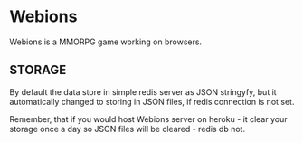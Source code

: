 # Webions
  Webions is a MMORPG game working on browsers. 

  

## STORAGE
  By default the data store in simple redis server as JSON stringyfy, but it automatically changed to storing in JSON files, if redis connection is not set.

  Remember, that if you would host Webions server on heroku - it clear your storage once a day so JSON files will be cleared - redis db not. 